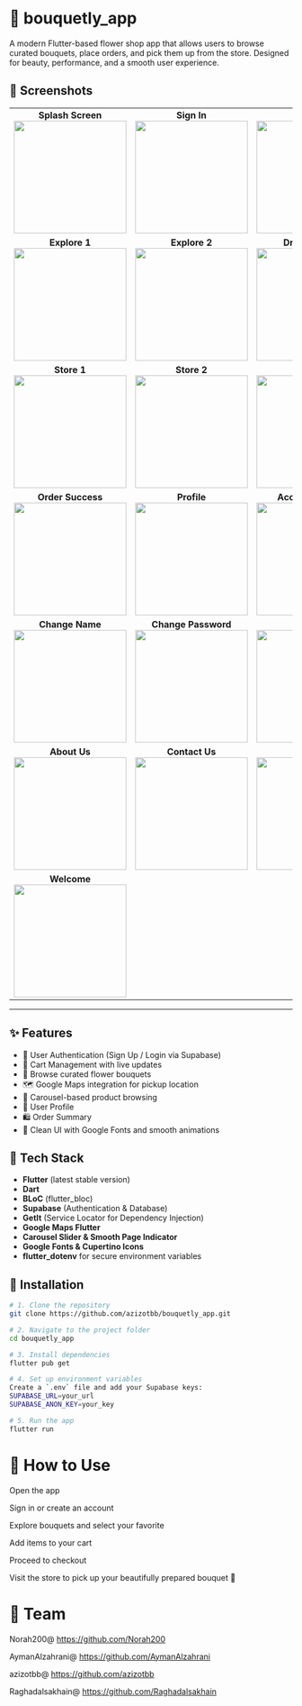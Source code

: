# 💐 bouquetly_app

A modern Flutter-based flower shop app that allows users to browse curated bouquets, place orders, and pick them up from the store. Designed for beauty, performance, and a smooth user experience.

## 📸 Screenshots 

<table>
  <tr>
    <td align="center"><b>Splash Screen</b><br><img src="https://i.postimg.cc/k53zC3bG/Splash.jpg" width="200"/></td>
    <td align="center"><b>Sign In</b><br><img src="https://i.postimg.cc/fWBG9r6q/login.jpg" width="200"/></td>
    <td align="center"><b>Sign Up</b><br><img src="https://i.postimg.cc/rmqHd1gL/Singup.jpg" width="200"/></td>
  </tr>
  <tr>
    <td align="center"><b>Explore 1</b><br><img src="https://i.postimg.cc/Hxtf3Zjx/explore1.jpg" width="200"/></td>
    <td align="center"><b>Explore 2</b><br><img src="https://i.postimg.cc/Ghp1gCF1/explore2.jpg" width="200"/></td>
    <td align="center"><b>Drawer Menu</b><br><img src="https://i.postimg.cc/B63rT9Sk/drawer.jpg" width="200"/></td>
  </tr>
  <tr>
    <td align="center"><b>Store 1</b><br><img src="https://i.postimg.cc/2yK9XPYz/store1.jpg" width="200"/></td>
    <td align="center"><b>Store 2</b><br><img src="https://i.postimg.cc/SsVvcntY/store2.jpg" width="200"/></td>
    <td align="center"><b>My Bag</b><br><img src="https://i.postimg.cc/X7qTcgWj/mybag.jpg" width="200"/></td>
  </tr>
  <tr>
    <td align="center"><b>Order Success</b><br><img src="https://i.postimg.cc/L6JbZ6kh/successful.jpg" width="200"/></td>
    <td align="center"><b>Profile</b><br><img src="https://i.postimg.cc/SRstdmwT/profile-4.jpg" width="200"/></td>
    <td align="center"><b>Account Setting</b><br><img src="https://i.postimg.cc/ZnQg9cPR/Account-Setting.jpg" width="200"/></td>
  </tr>
  <tr>
    <td align="center"><b>Change Name</b><br><img src="https://i.postimg.cc/Nj3q02Wg/changename.jpg" width="200"/></td>
    <td align="center"><b>Change Password</b><br><img src="https://i.postimg.cc/7ZGrDnts/change-Password.jpg" width="200"/></td>
    <td align="center"><b>Logout</b><br><img src="https://i.postimg.cc/gk71M6cv/logout.jpg" width="200"/></td>
  </tr>
  <tr>
    <td align="center"><b>About Us</b><br><img src="https://i.postimg.cc/FFp4xRJZ/aboutus.jpg" width="200"/></td>
    <td align="center"><b>Contact Us</b><br><img src="https://i.postimg.cc/KjvCWPg5/contacts.jpg" width="200"/></td>
    <td align="center"><b>Location</b><br><img src="https://i.postimg.cc/FzWwXYyX/location.jpg" width="200"/></td>
  </tr>
  <tr>
    <td align="center"><b>Welcome</b><br><img src="https://i.postimg.cc/4NFRrSPH/bouquetly2.jpg" width="200"/></td>
  </tr>
</table>


----- 
## ✨ Features

- 🔐 User Authentication (Sign Up / Login via Supabase)
- 🛒 Cart Management with live updates
- 🌸 Browse curated flower bouquets
- 🗺️ Google Maps integration for pickup location
- 🎠 Carousel-based product browsing
- 👤 User Profile 
- 🛍️ Order Summary
- 🎨 Clean UI with Google Fonts and smooth animations


## 🚀 Tech Stack

- **Flutter** (latest stable version)  
- **Dart**  
- **BLoC** (flutter_bloc)  
- **Supabase** (Authentication & Database)  
- **GetIt** (Service Locator for Dependency Injection)  
- **Google Maps Flutter**  
- **Carousel Slider & Smooth Page Indicator**  
- **Google Fonts & Cupertino Icons**  
- **flutter_dotenv** for secure environment variables

## 🧪 Installation

```bash
# 1. Clone the repository
git clone https://github.com/azizotbb/bouquetly_app.git

# 2. Navigate to the project folder
cd bouquetly_app

# 3. Install dependencies
flutter pub get

# 4. Set up environment variables
Create a `.env` file and add your Supabase keys:
SUPABASE_URL=your_url  
SUPABASE_ANON_KEY=your_key

# 5. Run the app
flutter run


```

# 🧭 How to Use
Open the app

Sign in or create an account

Explore bouquets and select your favorite

Add items to your cart

Proceed to checkout

Visit the store to pick up your beautifully prepared bouquet 🌸


# 👥 Team

Norah200@
https://github.com/Norah200

AymanAlzahrani@
https://github.com/AymanAlzahrani

azizotbb@
https://github.com/azizotbb

Raghadalsakhain@
https://github.com/Raghadalsakhain
